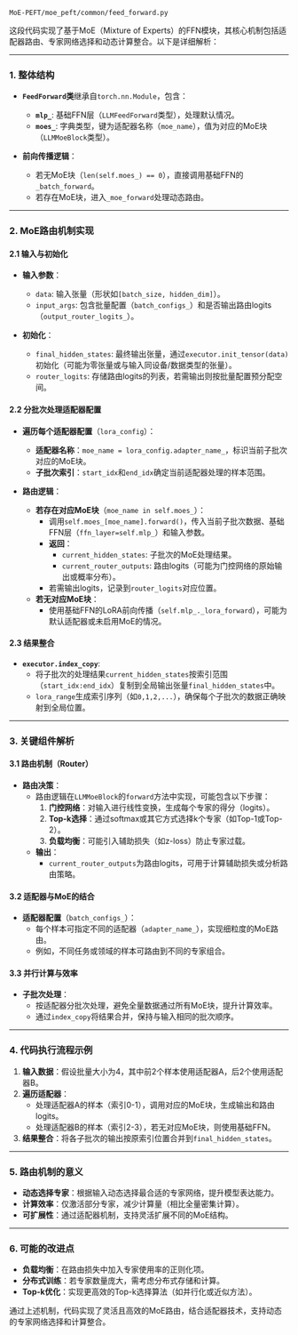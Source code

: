 ```
MoE-PEFT/moe_peft/common/feed_forward.py
```

这段代码实现了基于MoE（Mixture of Experts）的FFN模块，其核心机制包括适配器路由、专家网络选择和动态计算整合。以下是详细解析：

---

### **1. 整体结构**
- **`FeedForward`类**继承自`torch.nn.Module`，包含：
  - **`mlp_`**: 基础FFN层（`LLMFeedForward`类型），处理默认情况。
  - **`moes_`**: 字典类型，键为适配器名称（`moe_name`），值为对应的MoE块（`LLMMoeBlock`类型）。

- **前向传播逻辑**：
  - 若无MoE块（`len(self.moes_) == 0`），直接调用基础FFN的`_batch_forward`。
  - 若存在MoE块，进入`_moe_forward`处理动态路由。

---

### **2. MoE路由机制实现**
#### **2.1 输入与初始化**
- **输入参数**：
  - `data`: 输入张量（形状如`[batch_size, hidden_dim]`）。
  - `input_args`: 包含批量配置（`batch_configs_`）和是否输出路由logits（`output_router_logits_`）。

- **初始化**：
  - `final_hidden_states`: 最终输出张量，通过`executor.init_tensor(data)`初始化（可能为零张量或与输入同设备/数据类型的张量）。
  - `router_logits`: 存储路由logits的列表，若需输出则按批量配置预分配空间。

#### **2.2 分批次处理适配器配置**
- **遍历每个适配器配置**（`lora_config`）：
  - **适配器名称**：`moe_name = lora_config.adapter_name_`，标识当前子批次对应的MoE块。
  - **子批次索引**：`start_idx`和`end_idx`确定当前适配器处理的样本范围。

- **路由逻辑**：
  - **若存在对应MoE块**（`moe_name in self.moes_`）：
    - 调用`self.moes_[moe_name].forward()`，传入当前子批次数据、基础FFN层（`ffn_layer=self.mlp_`）和输入参数。
    - **返回**：
      - `current_hidden_states`: 子批次的MoE处理结果。
      - `current_router_outputs`: 路由logits（可能为门控网络的原始输出或概率分布）。
    - 若需输出logits，记录到`router_logits`对应位置。
  - **若无对应MoE块**：
    - 使用基础FFN的LoRA前向传播（`self.mlp_._lora_forward`），可能为默认适配器或未启用MoE的情况。

#### **2.3 结果整合**
- **`executor.index_copy`**:
  - 将子批次的处理结果`current_hidden_states`按索引范围（`start_idx:end_idx`）复制到全局输出张量`final_hidden_states`中。
  - `lora_range`生成索引序列（如`0,1,2,...`），确保每个子批次的数据正确映射到全局位置。

---

### **3. 关键组件解析**
#### **3.1 路由机制（Router）**
- **路由决策**：
  - 路由逻辑在`LLMMoeBlock`的`forward`方法中实现，可能包含以下步骤：
    1. **门控网络**：对输入进行线性变换，生成每个专家的得分（logits）。
    2. **Top-k选择**：通过softmax或其它方式选择k个专家（如Top-1或Top-2）。
    3. **负载均衡**：可能引入辅助损失（如z-loss）防止专家过载。
  - **输出**：
    - `current_router_outputs`为路由logits，可用于计算辅助损失或分析路由策略。

#### **3.2 适配器与MoE的结合**
- **适配器配置**（`batch_configs_`）：
  - 每个样本可指定不同的适配器（`adapter_name_`），实现细粒度的MoE路由。
  - 例如，不同任务或领域的样本可路由到不同的专家组合。

#### **3.3 并行计算与效率**
- **子批次处理**：
  - 按适配器分批次处理，避免全量数据通过所有MoE块，提升计算效率。
  - 通过`index_copy`将结果合并，保持与输入相同的批次顺序。

---

### **4. 代码执行流程示例**
1. **输入数据**：假设批量大小为4，其中前2个样本使用适配器A，后2个使用适配器B。
2. **遍历适配器**：
   - 处理适配器A的样本（索引0-1），调用对应的MoE块，生成输出和路由logits。
   - 处理适配器B的样本（索引2-3），若无对应MoE块，则使用基础FFN。
3. **结果整合**：将各子批次的输出按原索引位置合并到`final_hidden_states`。

---

### **5. 路由机制的意义**
- **动态选择专家**：根据输入动态选择最合适的专家网络，提升模型表达能力。
- **计算效率**：仅激活部分专家，减少计算量（相比全量密集计算）。
- **可扩展性**：通过适配器机制，支持灵活扩展不同的MoE结构。

---

### **6. 可能的改进点**
- **负载均衡**：在路由损失中加入专家使用率的正则化项。
- **分布式训练**：若专家数量庞大，需考虑分布式存储和计算。
- **Top-k优化**：实现更高效的Top-k选择算法（如并行化或近似方法）。

通过上述机制，代码实现了灵活且高效的MoE路由，结合适配器技术，支持动态的专家网络选择和计算整合。